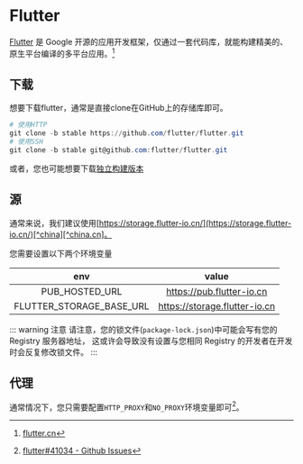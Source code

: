 # Flutter

[Flutter](https://flutter.dev/) 是 Google 开源的应用开发框架，仅通过一套代码库，就能构建精美的、原生平台编译的多平台应用。[^flutter.cn]

[^flutter.cn]:[flutter.cn](https://flutter.cn/#tabs)

## 下载

想要下载flutter，通常是直接clone在GitHub上的存储库即可。
```powershell
# 使用HTTP
git clone -b stable https://github.com/flutter/flutter.git
# 使用SSH
git clone -b stable git@github.com:flutter/flutter.git
```

或者，您也可能想要下载[独立构建版本](https://flutter.cn/docs/development/tools/sdk/releases)

## 源

通常来说，我们建议使用[https://storage.flutter-io.cn/](https://storage.flutter-io.cn/)[^china][^china.cn]。

您需要设置以下两个环境变量

|env|value|
|:-:|:-:|
|PUB_HOSTED_URL|https://pub.flutter-io.cn|
|FLUTTER_STORAGE_BASE_URL|https://storage.flutter-io.cn|

::: warning 注意
请注意，您的锁文件(`package-lock.json`)中可能会写有您的 Registry 服务器地址，
这或许会导致没有设置与您相同 Registry 的开发者在开发时会反复修改锁文件。
:::

[^china]:[在中国使用Flutter - docs.flutter.dev](https://docs.flutter.dev/community/china)
[^china.cn]:[在中国使用Flutter - flutter.cn](https://flutter.cn/community/china)

## 代理

通常情况下，您只需要配置`HTTP_PROXY`和`NO_PROXY`环境变量即可[^proxy]。

[^proxy]:[flutter#41034 - Github Issues](https://github.com/flutter/flutter/issues/41034)